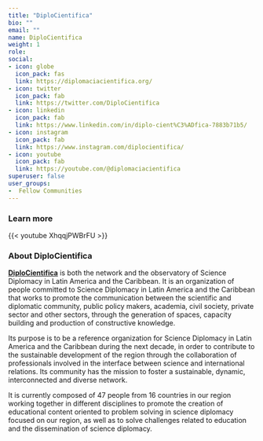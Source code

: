 ```yaml
---
title: "DiploCientifica"
bio: ""
email: ""
name: DiploCientifica
weight: 1
role: 
social:
- icon: globe
  icon_pack: fas
  link: https://diplomaciacientifica.org/
- icon: twitter
  icon_pack: fab
  link: https://twitter.com/DiploCientifica
- icon: linkedin
  icon_pack: fab
  link: https://www.linkedin.com/in/diplo-cient%C3%ADfica-7883b71b5/
- icon: instagram
  icon_pack: fab
  link: https://www.instagram.com/diplocientifica/
- icon: youtube
  icon_pack: fab
  link: https://youtube.com/@diplomaciacientifica
superuser: false
user_groups:
-  Fellow Communities
---
```


### Learn more

{{< youtube XhqqjPWBrFU >}} 

### About DiploCientifica

**[DiploCientifica](https://diplomaciacientifica.org/)** is both the network and the observatory of Science Diplomacy in Latin America and the Caribbean. It is an organization of people committed to Science Diplomacy in Latin America and the Caribbean that works to promote the communication between the scientific and diplomatic community, public policy makers, academia, civil society, private sector and other sectors, through the generation of spaces, capacity building and production of constructive knowledge.

Its purpose is to be a reference organization for Science Diplomacy in Latin America and the Caribbean during the next decade, in order to contribute to the sustainable development of the region through the collaboration of professionals involved in the interface between science and international relations. Its community has the mission to foster a sustainable, dynamic, interconnected and diverse network.	

It is currently composed of 47 people from 16 countries in our region working together in different disciplines to promote the creation of educational content oriented to problem solving in science diplomacy focused on our region, as well as to solve challenges related to education and the dissemination of science diplomacy. 

